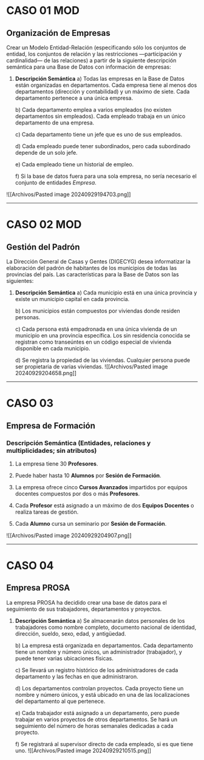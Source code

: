 # CASO 01 MOD
## Organización de Empresas

Crear un Modelo Entidad-Relación (especificando sólo los conjuntos de entidad, los conjuntos de relación y las restricciones —participación y cardinalidad— de las relaciones) a partir de la siguiente descripción semántica para una Base de Datos con información de empresas:

1. **Descripción Semántica**
   a) Todas las empresas en la Base de Datos están organizadas en departamentos. Cada empresa tiene al menos dos departamentos (dirección y contabilidad) y un máximo de siete. Cada departamento pertenece a una única empresa.
   
   b) Cada departamento emplea a varios empleados (no existen departamentos sin empleados). Cada empleado trabaja en un único departamento de una empresa.
   
   c) Cada departamento tiene un jefe que es uno de sus empleados.
   
   d) Cada empleado puede tener subordinados, pero cada subordinado depende de un solo jefe.
   
   e) Cada empleado tiene un historial de empleo.
   
   f) Si la base de datos fuera para una sola empresa, no sería necesario el conjunto de entidades *Empresa*.

![[Archivos/Pasted image 20240929194703.png]]

---

# CASO 02 MOD
## Gestión del Padrón

La Dirección General de Casas y Gentes (DIGECYG) desea informatizar la elaboración del padrón de habitantes de los municipios de todas las provincias del país. Las características para la Base de Datos son las siguientes:

1. **Descripción Semántica**
   a) Cada municipio está en una única provincia y existe un municipio capital en cada provincia.
   
   b) Los municipios están compuestos por viviendas donde residen personas.
   
   c) Cada persona está empadronada en una única vivienda de un municipio en una provincia específica. Los sin residencia conocida se registran como transeúntes en un código especial de vivienda disponible en cada municipio.
   
   d) Se registra la propiedad de las viviendas. Cualquier persona puede ser propietaria de varias viviendas.
![[Archivos/Pasted image 20240929204658.png]]
---

# CASO 03
## Empresa de Formación

### Descripción Semántica (Entidades, relaciones y multiplicidades; sin atributos)

1. La empresa tiene 30 **Profesores**.
   
2. Puede haber hasta 10 **Alumnos** por **Sesión de Formación**.
   
3. La empresa ofrece cinco **Cursos Avanzados** impartidos por equipos docentes compuestos por dos o más **Profesores**.
   
4. Cada **Profesor** está asignado a un máximo de dos **Equipos Docentes** o realiza tareas de gestión.
   
5. Cada **Alumno** cursa un seminario por **Sesión de Formación**.

![[Archivos/Pasted image 20240929204907.png]]

---

# CASO 04
## Empresa PROSA

La empresa PROSA ha decidido crear una base de datos para el seguimiento de sus trabajadores, departamentos y proyectos.

1. **Descripción Semántica**
   a) Se almacenarán datos personales de los trabajadores como nombre completo, documento nacional de identidad, dirección, sueldo, sexo, edad, y antigüedad.
   
   b) La empresa está organizada en departamentos. Cada departamento tiene un nombre y número únicos, un administrador (trabajador), y puede tener varias ubicaciones físicas.
   
   c) Se llevará un registro histórico de los administradores de cada departamento y las fechas en que administraron.
   
   d) Los departamentos controlan proyectos. Cada proyecto tiene un nombre y número únicos, y está ubicado en una de las localizaciones del departamento al que pertenece.
   
   e) Cada trabajador está asignado a un departamento, pero puede trabajar en varios proyectos de otros departamentos. Se hará un seguimiento del número de horas semanales dedicadas a cada proyecto.
   
   f) Se registrará al supervisor directo de cada empleado, si es que tiene uno.
![[Archivos/Pasted image 20240929210515.png]]
